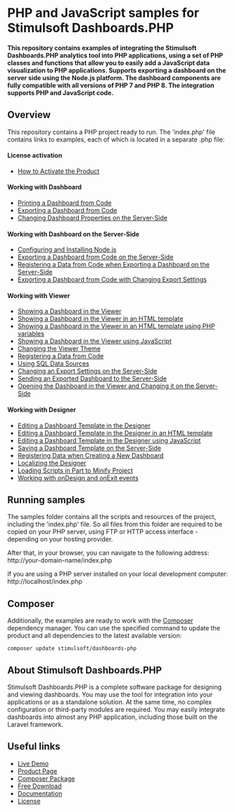 # PHP and JavaScript samples for Stimulsoft Dashboards.PHP

#### This repository contains examples of integrating the Stimulsoft Dashboards.PHP analytics tool into PHP applications, using a set of PHP classes and functions that allow you to easily add a JavaScript data visualization to PHP applications. Supports exporting a dashboard on the server side using the Node.js platform. The dashboard components are fully compatible with all versions of PHP 7 and PHP 8. The integration supports PHP and JavaScript code.

## Overview
This repository contains a PHP project ready to run. The 'index.php' file contains links to examples, each of which is located in a separate .php file:

#### License activation
* [How to Activate the Product](https://github.com/stimulsoft/Samples-Dashboards.PHP/blob/major/How%20to%20Activate%20the%20Product.php)

#### Working with Dashboard
* [Printing a Dashboard from Code](https://github.com/stimulsoft/Samples-Dashboards.PHP/blob/major/Printing%20a%20Dashboard%20from%20Code.php)
* [Exporting a Dashboard from Code](https://github.com/stimulsoft/Samples-Dashboards.PHP/blob/major/Exporting%20a%20Dashboard%20from%20Code.php)
* [Changing Dashboard Properties on the Server-Side](https://github.com/stimulsoft/Samples-Dashboards.PHP/blob/major/Changing%20Dashboard%20Properties%20on%20the%20Server-Side.php)

#### Working with Dashboard on the Server-Side
* [Configuring and Installing Node.js](https://github.com/stimulsoft/Samples-Dashboards.PHP/blob/major/Configuring%20and%20Installing%20NodeJs.php)
* [Exporting a Dashboard from Code on the Server-Side](https://github.com/stimulsoft/Samples-Dashboards.PHP/blob/major/Exporting%20a%20Dashboard%20from%20Code%20on%20the%20Server-Side.php)
* [Registering a Data from Code when Exporting a Dashboard on the Server-Side](https://github.com/stimulsoft/Samples-Dashboards.PHP/blob/major/Registering%20a%20Data%20from%20Code%20when%20Exporting%20a%20Dashboard%20on%20the%20Server-Side.php)
* [Exporting a Dashboard from Code with Changing Export Settings](https://github.com/stimulsoft/Samples-Dashboards.PHP/blob/major/Exporting%20a%20Dashboard%20from%20Code%20with%20Changing%20Export%20Settings.php)

#### Working with Viewer
* [Showing a Dashboard in the Viewer](https://github.com/stimulsoft/Samples-Dashboards.PHP/blob/major/Showing%20a%20Dashboard%20in%20the%20Viewer.php)
* [Showing a Dashboard in the Viewer in an HTML template](https://github.com/stimulsoft/Samples-Dashboards.PHP/blob/major/Showing%20a%20Dashboard%20in%20the%20Viewer%20in%20an%20HTML%20template.php)
* [Showing a Dashboard in the Viewer in an HTML template using PHP variables](https://github.com/stimulsoft/Samples-Dashboards.PHP/blob/major/Showing%20a%20Dashboard%20in%20the%20Viewer%20in%20an%20HTML%20template%20using%20PHP%20variables.php)
* [Showing a Dashboard in the Viewer using JavaScript](https://github.com/stimulsoft/Samples-Dashboards.PHP/blob/major/Showing%20a%20Dashboard%20in%20the%20Viewer%20using%20JavaScript.php)
* [Changing the Viewer Theme](https://github.com/stimulsoft/Samples-Dashboards.PHP/blob/major/Changing%20the%20Viewer%20Theme.php)
* [Registering a Data from Code](https://github.com/stimulsoft/Samples-Dashboards.PHP/blob/major/Registering%20a%20Data%20from%20Code.php)
* [Using SQL Data Sources](https://github.com/stimulsoft/Samples-Dashboards.PHP/blob/major/Using%20SQL%20Data%20Sources.php)
* [Changing an Export Settings on the Server-Side](https://github.com/stimulsoft/Samples-Dashboards.PHP/blob/major/Changing%20an%20Export%20Settings%20on%20the%20Server-Side.php)
* [Sending an Exported Dashboard to the Server-Side](https://github.com/stimulsoft/Samples-Dashboards.PHP/blob/major/Sending%20an%20Exported%20Dashboard%20to%20the%20Server-Side.php)
* [Opening the Dashboard in the Viewer and Changing it on the Server-Side](https://github.com/stimulsoft/Samples-Dashboards.PHP/blob/major/Opening%20the%20Dashboard%20in%20the%20Viewer%20and%20Changing%20it%20on%20the%20Server-Side.php)

#### Working with Designer
* [Editing a Dashboard Template in the Designer](https://github.com/stimulsoft/Samples-Dashboards.PHP/blob/major/Editing%20a%20Dashboard%20Template%20in%20the%20Designer.php)
* [Editing a Dashboard Template in the Designer in an HTML template](https://github.com/stimulsoft/Samples-Dashboards.PHP/blob/major/Editing%20a%20Dashboard%20Template%20in%20the%20Designer%20in%20an%20HTML%20template.php)
* [Editing a Dashboard Template in the Designer using JavaScript](https://github.com/stimulsoft/Samples-Dashboards.PHP/blob/major/Editing%20a%20Dashboard%20Template%20in%20the%20Designer%20using%20JavaScript.php)
* [Saving a Dashboard Template on the Server-Side](https://github.com/stimulsoft/Samples-Dashboards.PHP/blob/major/Saving%20a%20Dashboard%20Template%20on%20the%20Server-Side.php)
* [Registering Data when Creating a New Dashboard](https://github.com/stimulsoft/Samples-Dashboards.PHP/blob/major/Registering%20Data%20when%20Creating%20a%20New%20Dashboard.php)
* [Localizing the Designer](https://github.com/stimulsoft/Samples-Dashboards.PHP/blob/major/Localizing%20the%20Designer.php)
* [Loading Scripts in Part to Minify Project](https://github.com/stimulsoft/Samples-Dashboards.PHP/blob/major/Loading%20Scripts%20in%20Part%20to%20Minify%20Project.php)
* [Working with onDesign and onExit events](https://github.com/stimulsoft/Samples-Dashboards.PHP/blob/major/Working%20with%20onDesign%20and%20onExit%20events.php)

## Running samples
The samples folder contains all the scripts and resources of the project, including the 'index.php' file. So all files from this folder are required to be copied on your PHP server, using FTP or HTTP access interface - depending on your hosting provider.

After that, in your browser, you can navigate to the following address:  
http://your-domain-name/index.php

If you are using a PHP server installed on your local development computer:  
http://localhost/index.php

## Composer
Additionally, the examples are ready to work with the [Composer](https://getcomposer.org/) dependency manager. You can use the specified command to update the product and all dependencies to the latest available version:

```
composer update stimulsoft/dashboards-php
```

## About Stimulsoft Dashboards.PHP
Stimulsoft Dashboards.PHP is a complete software package for designing and viewing dashboards. You may use the tool for integration into your applications or as a standalone solution. At the same time, no complex configuration or third-party modules are required. You may easily integrate dashboards into almost any PHP application, including those built on the Laravel framework.

## Useful links
* [Live Demo](http://demo.stimulsoft.com/#Js)
* [Product Page](https://www.stimulsoft.com/en/products/dashboards-php)
* [Composer Package](https://packagist.org/packages/stimulsoft/dashboards-php)
* [Free Download](https://www.stimulsoft.com/en/downloads)
* [Documentation](https://www.stimulsoft.com/en/documentation/online/programming-manual/reports_and_dashboards_for_php.htm)
* [License](LICENSE.md)
